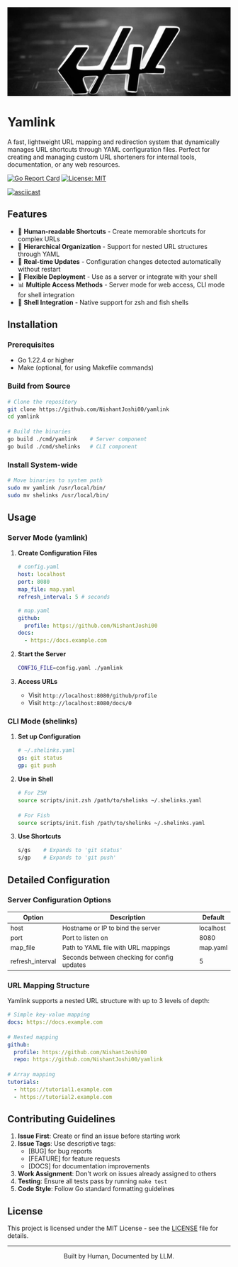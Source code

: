 <div align="center">
  <picture>
    <img src="./assets/image.jpeg" width="100%" height="200" style="object-fit: cover; object-position: center 25%;" />
  </picture>
</div>

# Yamlink

A fast, lightweight URL mapping and redirection system that dynamically manages URL shortcuts through YAML configuration files. Perfect for creating and managing custom URL shorteners for internal tools, documentation, or any web resources.

[![Go Report Card](https://goreportcard.com/badge/github.com/NishantJoshi00/yamlink)](https://goreportcard.com/report/github.com/NishantJoshi00/yamlink)
[![License: MIT](https://img.shields.io/badge/License-MIT-yellow.svg)](https://opensource.org/licenses/MIT)

[![asciicast](https://asciinema.org/a/vmPkgMpJbqfnVwiliutXswU92.svg)](https://asciinema.org/a/vmPkgMpJbqfnVwiliutXswU92)

## Features

- 🔗 **Human-readable Shortcuts** - Create memorable shortcuts for complex URLs
- 🌲 **Hierarchical Organization** - Support for nested URL structures through YAML
- 🔄 **Real-time Updates** - Configuration changes detected automatically without restart
- 🧩 **Flexible Deployment** - Use as a server or integrate with your shell
- 📊 **Multiple Access Methods** - Server mode for web access, CLI mode for shell integration
- 🐚 **Shell Integration** - Native support for zsh and fish shells

## Installation

### Prerequisites

- Go 1.22.4 or higher
- Make (optional, for using Makefile commands)

### Build from Source

```bash
# Clone the repository
git clone https://github.com/NishantJoshi00/yamlink
cd yamlink

# Build the binaries
go build ./cmd/yamlink    # Server component
go build ./cmd/shelinks   # CLI component
```

### Install System-wide

```bash
# Move binaries to system path
sudo mv yamlink /usr/local/bin/
sudo mv shelinks /usr/local/bin/
```

## Usage

### Server Mode (yamlink)

1. **Create Configuration Files**

   ```yaml
   # config.yaml
   host: localhost
   port: 8080
   map_file: map.yaml
   refresh_interval: 5 # seconds
   ```

   ```yaml
   # map.yaml
   github:
     profile: https://github.com/NishantJoshi00
   docs:
     - https://docs.example.com
   ```

2. **Start the Server**

   ```bash
   CONFIG_FILE=config.yaml ./yamlink
   ```

3. **Access URLs**
   - Visit `http://localhost:8080/github/profile`
   - Visit `http://localhost:8080/docs/0`

### CLI Mode (shelinks)

1. **Set up Configuration**

   ```yaml
   # ~/.shelinks.yaml
   gs: git status
   gp: git push
   ```

2. **Use in Shell**

   ```bash
   # For ZSH
   source scripts/init.zsh /path/to/shelinks ~/.shelinks.yaml

   # For Fish
   source scripts/init.fish /path/to/shelinks ~/.shelinks.yaml
   ```

3. **Use Shortcuts**
   ```bash
   s/gs    # Expands to 'git status'
   s/gp    # Expands to 'git push'
   ```

## Detailed Configuration

### Server Configuration Options

| Option           | Description                                    | Default     |
|------------------|------------------------------------------------|-------------|
| host             | Hostname or IP to bind the server              | localhost   |
| port             | Port to listen on                              | 8080        |
| map_file         | Path to YAML file with URL mappings            | map.yaml    |
| refresh_interval | Seconds between checking for config updates    | 5           |

### URL Mapping Structure

Yamlink supports a nested URL structure with up to 3 levels of depth:

```yaml
# Simple key-value mapping
docs: https://docs.example.com

# Nested mapping
github:
  profile: https://github.com/NishantJoshi00
  repo: https://github.com/NishantJoshi00/yamlink

# Array mapping
tutorials:
  - https://tutorial1.example.com
  - https://tutorial2.example.com
```

## Contributing Guidelines

1. **Issue First**: Create or find an issue before starting work
2. **Issue Tags**: Use descriptive tags:
   - [BUG] for bug reports
   - [FEATURE] for feature requests
   - [DOCS] for documentation improvements
3. **Work Assignment**: Don't work on issues already assigned to others
4. **Testing**: Ensure all tests pass by running `make test`
5. **Code Style**: Follow Go standard formatting guidelines

## License

This project is licensed under the MIT License - see the [LICENSE](LICENSE) file for details.

---

<div align="center">

Built by Human, Documented by LLM.

</div>
